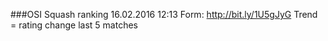 ###OSI Squash ranking 16.02.2016 12:13
Form: http://bit.ly/1U5gJyG
Trend = rating change last 5 matches

